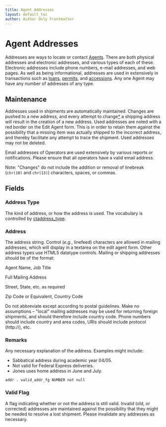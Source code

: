 ```yaml
---
title: Agent Addresses
layout: default_toc
author: Author Only Frontmatter
---
```


# Agent Addresses



Addresses are ways to locate or contact [Agents](agent). There are both
physical addresses and electronic addresses, and various types of each
of these. Electronic addresses include phone numbers, e-mail addresses,
and web pages. As well as being informational, addresses are used in
extensively in transactions such as [loans](loan), [permits](permit),
and [accessions](accession). Any one Agent may have any number of
addresses of any type.

## Maintenance

Addresses used in shipments are automatically maintained. Changes
are pushed to a new address, and every attempt to change[\*](#change) a
shipping address will result in the creation of a new address. Used
addresses are noted with a red border on the Edit Agent form. This is in
order to retain them against the possibility that a missing item was
actually shipped to the incorrect address, and thereby facilitate any
attempt to trace the shipment. Used addresses may not be deleted.

Email addresses of Operators are used extensively by various reports or
notifications. Please ensure that all operators have a valid email
address.

Note: "Changes" do not include the addition or removal of linebreak
(`chr(10)` and `chr(13)`) characters, spaces, or commas.

## Fields

### Address Type

The kind of address, or how the address is used. The
vocabulary is controlled by
[ctaddress_type](http://arctos.database.museum/info/ctDocumentation.cfm?table=ctaddress_type).

### Address

The address string. Control (*e.g.*, linefeed) characters are
allowed in mailing addresses, which will display in a textarea on the
edit agent form. Other address types use HTML5 datatype controls.
Mailing or shipping addresses should be of the format:

Agent Name, Job Title

Full Mailing Address

Street, State, etc. as required

Zip Code or Equivalent, Country Code

Do not abbreviate except according to postal guidelines. Make no
assumptions – "local" mailing addresses may be used for returning
foreign shipments, and should therefore include country code. Phone
numbers should include country and area codes, URIs should include
protocol (http://), etc.

### Remarks

Any necessary explanation of the address. Examples might
include:

-   Sabbatical address during academic year 04/05.
-   Not valid for Federal Express deliveries.
-   Jones uses home address in June and July.

`addr . valid_addr_fg NUMBER not null`

### Valid Flag


A flag indicating whether or not the address is still valid.
Invalid (old, or corrected) addresses are maintained against the
possibility that they might be needed to resolve a lost shipment. Please
invalidate any addresses as necessary.
